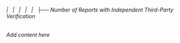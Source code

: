 ###### |   |   |   |   |   ├── Number of Reports with Independent Third-Party Verification

*Add content here*